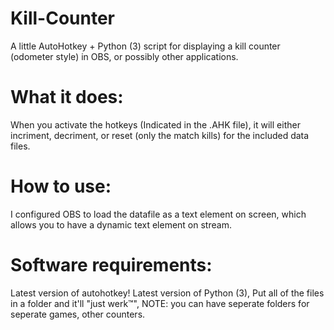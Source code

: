 # Kill-Counter
A little AutoHotkey + Python (3) script for displaying a kill counter (odometer style) in OBS, or possibly other applications.

# What it does:
When you activate the hotkeys (Indicated in the .AHK file), it will either incriment, decriment, or reset (only the match kills) for the included data files.

# How to use:
I configured OBS to load the datafile as a text element on screen, which allows you to have a dynamic text element on stream.

# Software requirements:
Latest version of autohotkey! Latest version of Python (3), Put all of the files in a folder and it'll "just werk™", NOTE: you can have seperate folders for seperate games, other counters.
